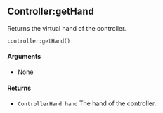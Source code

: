 Controller:getHand
---

Returns the virtual hand of the controller.

    controller:getHand()

#### Arguments

- None

#### Returns

- `ControllerHand hand` The hand of the controller.
